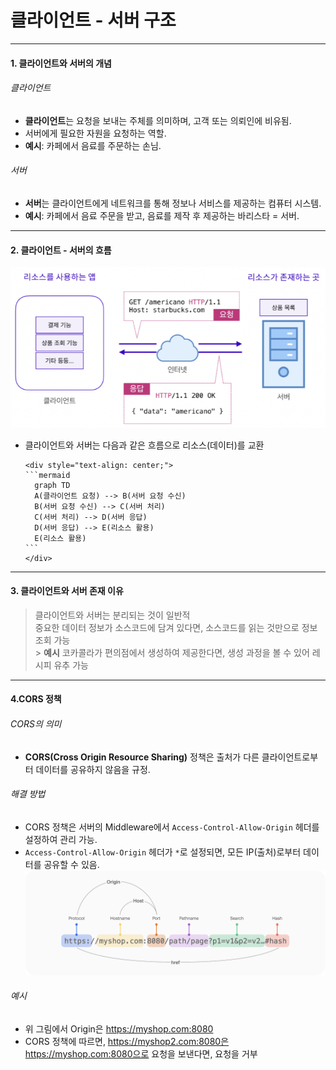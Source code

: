 # 클라이언트 - 서버 구조

---

#### 1. 클라이언트와 서버의 개념

###### 클라이언트

- **클라이언트**는 요청을 보내는 주체를 의미하며, 고객 또는 의뢰인에 비유됨.
- 서버에게 필요한 자원을 요청하는 역할.
- **예시**: 카페에서 음료를 주문하는 손님.

###### 서버

- **서버**는 클라이언트에게 네트워크를 통해 정보나 서비스를 제공하는 컴퓨터 시스템.
- **예시**: 카페에서 음료 주문을 받고, 음료를 제작 후 제공하는 바리스타 = 서버.

---

#### 2. 클라이언트 - 서버의 흐름

![클라이언트 - 서버 흐름](images/client-server.png)

- 클라이언트와 서버는 다음과 같은 흐름으로 리소스(데이터)를 교환

      <div style="text-align: center;">
      ```mermaid
        graph TD
        A(클라이언트 요청) --> B(서버 요청 수신)
        B(서버 요청 수신) --> C(서버 처리)
        C(서버 처리) --> D(서버 응답)
        D(서버 응답) --> E(리소스 활용)
        E(리소스 활용)
      ```
      </div>

---

#### 3. 클라이언트와 서버 존재 이유

> 클라이언트와 서버는 분리되는 것이 일반적 <br />
> 중요한 데이터 정보가 소스코드에 담겨 있다면, 소스코드를 읽는 것만으로 정보 조회 가능 <br /> > **예시** 코카콜라가 편의점에서 생성하여 제공한다면, 생성 과정을 볼 수 있어 레시피 유추 가능

---

#### 4.CORS 정책

###### CORS의 의미

- **CORS(Cross Origin Resource Sharing)** 정책은 출처가 다른 클라이언트로부터 데이터를 공유하지 않음을 규정.

###### 해결 방법

- CORS 정책은 서버의 Middleware에서 `Access-Control-Allow-Origin` 헤더를 설정하여 관리 가능.
- `Access-Control-Allow-Origin` 헤더가 `*`로 설정되면, 모든 IP(출처)로부터 데이터를 공유할 수 있음.
  ![alt text](images/url.png)

###### 예시

- 위 그림에서 Origin은 https://myshop.com:8080
- CORS 정책에 따르면, https://myshop2.com:8080은 https://myshop.com:8080으로 요청을 보낸다면, 요청을 거부
